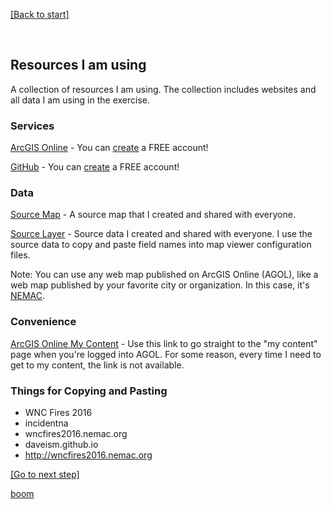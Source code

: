 [[Back to start]](github.md)

&nbsp;

## Resources I am using

A collection of resources I am using. The collection includes websites and all data I am using in the exercise.

### Services
[ArcGIS Online](http://www.arcgis.com/) - 
You can [create](https://www.arcgis.com/home/signin.html) a FREE account!

[GitHub](https://github.com/) - 
You can [create](https://github.com/join) a FREE account!


### Data

 [Source Map](http://www.arcgis.com/home/webmap/viewer.html?webmap=7a1f7ebd8d7f429b94335e8890561c4d) - A source map that I created and shared with everyone.

 
[Source Layer](http://services1.arcgis.com/PwLrOgCfU0cYShcG/arcgis/rest/services/wnc_fires_2016/FeatureServer/1) - Source data I created and shared with everyone. I use the source data to copy and paste field names into map viewer configuration files.

Note: You can use any web map published on ArcGIS Online (AGOL), like a web map published by your favorite city or organization. In this case, it's [NEMAC](https://nemac.unca.edu/).

### Convenience
[ArcGIS Online My Content](http://www.arcgis.com/home/content.html) - Use this link to go straight to the "my content" page when you're logged into AGOL. For some reason, every time I need to get to my content, the link is not available.

### Things for Copying and Pasting
- WNC Fires 2016
- incidentna
- wncfires2016.nemac.org
- daveism.github.io
- http://wncfires2016.nemac.org

[[Go to next step]](GitHub_step1.md)

[boom](boom.md)

